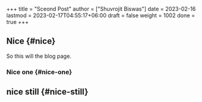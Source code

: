 +++
title = "Sceond Post"
author = ["Shuvrojit Biswas"]
date = 2023-02-16
lastmod = 2023-02-17T04:55:17+06:00
draft = false
weight = 1002
done = true
+++

## Nice {#nice}

So this will the blog page.


### Nice one {#nice-one}


## nice still {#nice-still}

